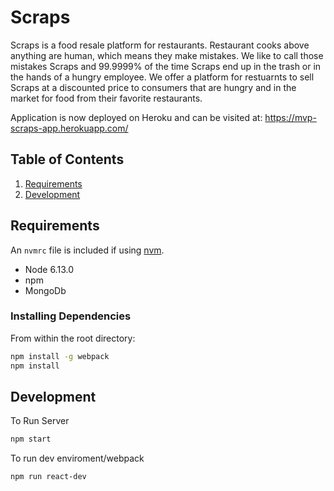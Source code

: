 # Scraps
Scraps is a food resale platform for restaurants. Restaurant cooks above anything are human, which means they make mistakes. We like to call those mistakes Scraps and 99.9999% of the time Scraps end up in the trash or in the hands of a hungry employee. We offer a platform for restuarnts to sell Scraps at a discounted price to consumers that are hungry and in the market for food from their favorite restaurants.

Application is now deployed on Heroku and can be visited at: https://mvp-scraps-app.herokuapp.com/


## Table of Contents

1. [Requirements](#requirements)
1. [Development](#development)


## Requirements

An `nvmrc` file is included if using [nvm](https://github.com/creationix/nvm).

- Node 6.13.0
- npm 
- MongoDb

### Installing Dependencies

From within the root directory:

```sh
npm install -g webpack
npm install
```
## Development

To Run Server

```sh
npm start
```

To run dev enviroment/webpack

```sh
npm run react-dev
```
